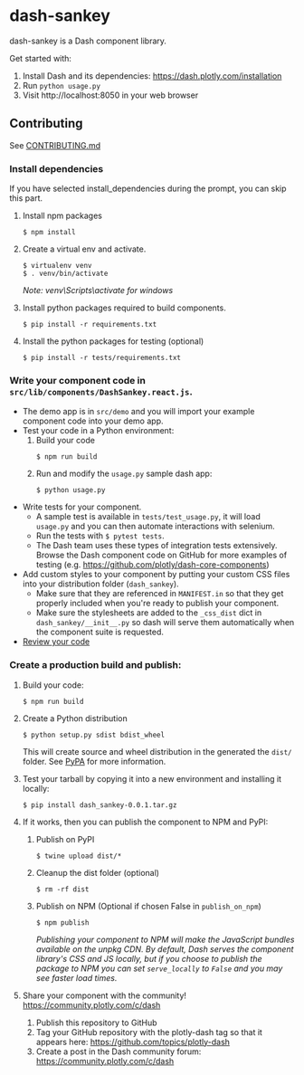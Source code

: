 # dash-sankey

dash-sankey is a Dash component library.

Get started with:

1. Install Dash and its dependencies: https://dash.plotly.com/installation
2. Run `python usage.py`
3. Visit http://localhost:8050 in your web browser

## Contributing

See [CONTRIBUTING.md](./CONTRIBUTING.md)

### Install dependencies

If you have selected install_dependencies during the prompt, you can skip this part.

1. Install npm packages
   ```
   $ npm install
   ```
2. Create a virtual env and activate.

   ```
   $ virtualenv venv
   $ . venv/bin/activate
   ```

   _Note: venv\Scripts\activate for windows_

3. Install python packages required to build components.
   ```
   $ pip install -r requirements.txt
   ```
4. Install the python packages for testing (optional)
   ```
   $ pip install -r tests/requirements.txt
   ```

### Write your component code in `src/lib/components/DashSankey.react.js`.

- The demo app is in `src/demo` and you will import your example component code into your demo app.
- Test your code in a Python environment:
  1. Build your code
     ```
     $ npm run build
     ```
  2. Run and modify the `usage.py` sample dash app:
     ```
     $ python usage.py
     ```
- Write tests for your component.
  - A sample test is available in `tests/test_usage.py`, it will load `usage.py` and you can then automate interactions with selenium.
  - Run the tests with `$ pytest tests`.
  - The Dash team uses these types of integration tests extensively. Browse the Dash component code on GitHub for more examples of testing (e.g. https://github.com/plotly/dash-core-components)
- Add custom styles to your component by putting your custom CSS files into your distribution folder (`dash_sankey`).
  - Make sure that they are referenced in `MANIFEST.in` so that they get properly included when you're ready to publish your component.
  - Make sure the stylesheets are added to the `_css_dist` dict in `dash_sankey/__init__.py` so dash will serve them automatically when the component suite is requested.
- [Review your code](./review_checklist.md)

### Create a production build and publish:

1. Build your code:
   ```
   $ npm run build
   ```
2. Create a Python distribution

   ```
   $ python setup.py sdist bdist_wheel
   ```

   This will create source and wheel distribution in the generated the `dist/` folder.
   See [PyPA](https://packaging.python.org/guides/distributing-packages-using-setuptools/#packaging-your-project)
   for more information.

3. Test your tarball by copying it into a new environment and installing it locally:

   ```
   $ pip install dash_sankey-0.0.1.tar.gz
   ```

4. If it works, then you can publish the component to NPM and PyPI:

   1. Publish on PyPI
      ```
      $ twine upload dist/*
      ```
   2. Cleanup the dist folder (optional)
      ```
      $ rm -rf dist
      ```
   3. Publish on NPM (Optional if chosen False in `publish_on_npm`)
      ```
      $ npm publish
      ```
      _Publishing your component to NPM will make the JavaScript bundles available on the unpkg CDN. By default, Dash serves the component library's CSS and JS locally, but if you choose to publish the package to NPM you can set `serve_locally` to `False` and you may see faster load times._

5. Share your component with the community! https://community.plotly.com/c/dash
   1. Publish this repository to GitHub
   2. Tag your GitHub repository with the plotly-dash tag so that it appears here: https://github.com/topics/plotly-dash
   3. Create a post in the Dash community forum: https://community.plotly.com/c/dash
